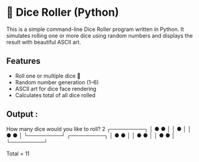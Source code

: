 # 🎲 Dice Roller (Python)

This is a simple command-line Dice Roller program written in Python. It simulates rolling one or more dice using random numbers and displays the result with beautiful ASCII art.

## Features

- Roll one or multiple dice 🎲
- Random number generation (1–6)
- ASCII art for dice face rendering
- Calculates total of all dice rolled

## Output : 
How many dice would you like to roll? 2
┌─────────┐
│ ●     ● │
│    ●    │
│ ●     ● │
└─────────┘
┌─────────┐
│ ●     ● │
│ ●     ● │
│ ●     ● │
└─────────┘

Total = 11

